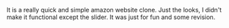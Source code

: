 It is a really quick and simple amazon website clone. Just the looks, I didn't make it functional except the slider. It was just for fun and some revision.
